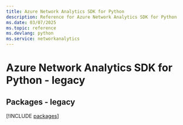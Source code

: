 ```yaml
---
title: Azure Network Analytics SDK for Python
description: Reference for Azure Network Analytics SDK for Python
ms.date: 03/07/2025
ms.topic: reference
ms.devlang: python
ms.service: networkanalytics
---
```

# Azure Network Analytics SDK for Python - legacy
## Packages - legacy
[!INCLUDE [packages](network-analytics-index.md)]